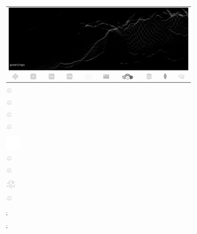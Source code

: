 <table align="center" border="0" cellspacing="0" cellpadding="0">
<tr>
  <td colspan="10" border="0" cellspacing="0" cellpadding="0" ><a href="https://wallpaperaccess.com/black-digital"><img src="quantized_relief_adjusted_with_sfmono.png" href="https://wallpaperaccess.com/black-digital"/></a></td>
</tr>
<tr>
  <td align="center"><a href="https://www.python.org/"><img src="python-16.png"/></a></td>
  <td align="center"><a href="https://developer.mozilla.org/en-US/docs/Web/JavaScript"><img src="js-16.png"/></a></td>
  <td align="center"><a href="https://developer.mozilla.org/en-US/docs/Web/CSS"><img src="css-16.png"/></a></td>
  <td align="center"><a href="https://developer.mozilla.org/en-US/docs/Web/HTML"><img src="html-16.png"/></a></td>
  <td align="center"><a href="https://www.tableau.com/"><img src="tableau-logo.png"/></a></td>
  <td align="center"><a href="https://www.zsh.org/"><img src="terminal-icon-16.png"/></a></td>
  <td align="center"><a href="https://docs.microsoft.com/en-us/office/vba"><img src="vba-logo.png"/></a></td>
  <td align="center"><a href="https://www.postgresql.org/"><img src="database-5-16.png"/></a></td>
  <td align="center"><a href="https://www.mongodb.com/"><img src="mongodb-logo.png"/></a></td>
  <td align="center"><a href="https://www.r-project.org/"><img src="r-programming-language.png"/></a></td>
</tr>
</table>

![neural-network-icon-16](neural-network-icon-16.png "this")

![neural-network-icon-16](neural-network-icon-16.png "this this")

![neural-network-icon-16](neural-network-icon-16.png "this this this")

![neural-network-icon-16](neural-network-icon-16.png "this this this this")

<sub>![neural-network-icon-20](neural-network-icon-dark-20.png "this this this this this")</sub>

![neural-network-icon-16](neural-network-icon-16.png "this this this this this this")

![neural-network-icon-16](neural-network-icon-16.png "this this this this this this this")

![neural-network-icon-20](neural-network-icon-26.png "this this this this this this this this")

![neural-network-icon-16](neural-network-icon-16.png "this this this this this this this this this")





<sub>[·](a "· this text")</sub>

<sub>[·](a "· this text")</sub>

<!--



[![name](link to image on GH)](link to your URL)

**justineichelberger/justineichelberger** is a ✨ _special_ ✨ repository because its `README.md` (this file) appears on your GitHub profile.

Here are some ideas to get you started:

- 🔭 I’m currently working on ...
- 🌱 I’m currently learning ...
- 👯 I’m looking to collaborate on ...
- 🤔 I’m looking for help with ...
- 💬 Ask me about ...
- 📫 How to reach me: ...
- 😄 Pronouns: ...
- ⚡ Fun fact: ...

-->
